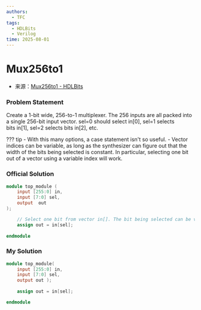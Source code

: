 ```yaml
---
authors:
  - TFC
tags:
  - HDLBits
  - Verilog
time: 2025-08-01
---
```


# Mux256to1
- 来源：[Mux256to1 - HDLBits](https://hdlbits.01xz.net/wiki/Mux256to1)

### Problem Statement
Create a 1-bit wide, 256-to-1 multiplexer. The 256 inputs are all packed into a single 256-bit input vector. sel=0 should select in[0], sel=1 selects bits in[1], sel=2 selects bits in[2], etc.

??? tip
	- With this many options, a case statement isn't so useful.
	- Vector indices can be variable, as long as the synthesizer can figure out that the width of the bits being selected is constant. In particular, selecting one bit out of a vector using a variable index will work.

### Official Solution

```Verilog
module top_module (
	input [255:0] in,
	input [7:0] sel,
	output  out
);

	// Select one bit from vector in[]. The bit being selected can be variable.
	assign out = in[sel];
	
endmodule
```

### My Solution

```Verilog
module top_module( 
    input [255:0] in,
    input [7:0] sel,
    output out );
    
    assign out = in[sel];

endmodule
```